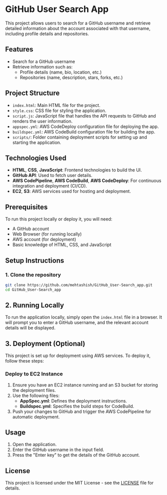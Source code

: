 # GitHub User Search App

This project allows users to search for a GitHub username and retrieve detailed information about the account associated with that username, including profile details and repositories.

## Features
- Search for a GitHub username
- Retrieve information such as:
  - Profile details (name, bio, location, etc.)
  - Repositories (name, description, stars, forks, etc.)

## Project Structure
- `index.html`: Main HTML file for the project.
- `style.css`: CSS file for styling the application.
- `script.js`: JavaScript file that handles the API requests to GitHub and renders the user information.
- `appspec.yml`: AWS CodeDeploy configuration file for deploying the app.
- `buildspec.yml`: AWS CodeBuild configuration file for building the app.
- `scripts/`: Folder containing deployment scripts for setting up and starting the application.

## Technologies Used
- **HTML**, **CSS**, **JavaScript**: Frontend technologies to build the UI.
- **GitHub API**: Used to fetch user details.
- **AWS CodePipeline**, **AWS CodeBuild**, **AWS CodeDeploy**: For continuous integration and deployment (CI/CD).
- **EC2**, **S3**: AWS services used for hosting and deployment.

## Prerequisites
To run this project locally or deploy it, you will need:
- A GitHub account
- Web Browser (for running locally)
- AWS account (for deployment)
- Basic knowledge of HTML, CSS, and JavaScript

## Setup Instructions

### 1. Clone the repository
```bash
git clone https://github.com/mehtashish/GitHub_User-Search_app.git
cd GitHub_User-Search_app
```
## 2. Running Locally

To run the application locally, simply open the `index.html` file in a browser. It will prompt you to enter a GitHub username, and the relevant account details will be displayed.

## 3. Deployment (Optional)

This project is set up for deployment using AWS services. To deploy it, follow these steps:

### Deploy to EC2 Instance

1. Ensure you have an EC2 instance running and an S3 bucket for storing the deployment files.
2. Use the following files:
   - **AppSpec.yml**: Defines the deployment instructions.
   - **Buildspec.yml**: Specifies the build steps for CodeBuild.
3. Push your changes to GitHub and trigger the AWS CodePipeline for automatic deployment.

## Usage

1. Open the application.
2. Enter the GitHub username in the input field.
3. Press the "Enter key" to get the details of the GitHub account.


## License

This project is licensed under the MIT License - see the [LICENSE](LICENSE) file for details.

